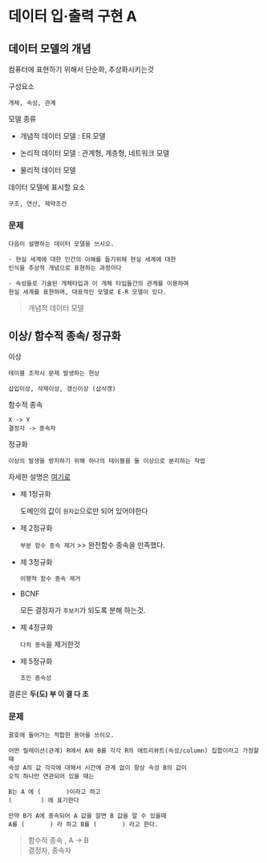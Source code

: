 # 데이터 입·출력 구현 A

## 데이터 모델의 개념

컴퓨터에 표현하기 위해서 단순화, 추상화시키는것

구성요소

    개체, 속성, 관계

모델 종류

- 개념적 데이터 모델 : ER 모델

- 논리적 데이터 모델 : 관계형, 계층형, 네트워크 모델

- 물리적 데이터 모델

데이터 모델에 표시할 요소

    구조, 연산, 제약조건

### 문제

    다음이 설명하는 데이터 모델을 쓰시오.

```
- 현실 세계에 대한 인간의 이해를 돕기위해 현실 세계에 대한
인식을 추상적 개념으로 표현하는 과정이다

- 속성들로 기술된 개체타입과 이 개체 타입들간의 관계를 이용하여
현실 세계를 표현하며, 대표적인 모델로 E-R 모델이 있다.

```

> 개념적 데이터 모델

## 이상/ 함수적 종속/ 정규화

이상

    테이블 조작시 문제 발생하는 현상

    삽입이상, 삭제이상, 갱신이상 (삽삭갱)

함수적 종속

    X -> Y
    결정자 -> 종속자

정규화

    이상의 발생을 방지하기 위해 하나의 테이블을 둘 이상으로 분리하는 작업

자세한 설명은
[여기로](https://velog.io/@hongseunggi/%EC%A0%95%EA%B7%9C%ED%99%94)

- 제 1정규화

  도메인의 값이 `원자값`으로만 되어 있어야한다

- 제 2정규화

  `부분 함수 종속 제거` >> 완전함수 종속을 만족했다.

- 제 3정규화

  `이행적 함수 종속 제거`

- BCNF

  모든 결정자가 `후보키`가 되도록 분해 하는것.

- 제 4정규화

  `다치 종속`을 제거한것

- 제 5정규화

  `조인 종속성`

결론은 **두(도) 부 이 결 다 조**

### 문제

    괄호에 들어가는 적합한 용어를 쓰이오.

```
어떤 릴레이션(관계) R에서 A와 B를 각각 R의 애트리뷰트(속성/column) 집합이라고 가정할때
속성 A의 값 각각에 대해서 시간에 관계 없이 항상 속성 B의 값이
오직 하나만 연관되어 있을 때는

B는 A 에 (       )이라고 하고
(        ) 에 표기한다

만약 B가 A에 종속되어 A 값을 알면 B 값을 알 수 있을때
A를 (       ) 라 하고 B를 (       ) 라고 한다.

```

> 함수적 종속 , A -> B <br>
> 결정자, 종속자
